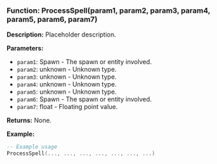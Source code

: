 ### Function: ProcessSpell(param1, param2, param3, param4, param5, param6, param7)

**Description:**
Placeholder description.

**Parameters:**
- `param1`: Spawn - The spawn or entity involved.
- `param2`: unknown - Unknown type.
- `param3`: unknown - Unknown type.
- `param4`: unknown - Unknown type.
- `param5`: unknown - Unknown type.
- `param6`: Spawn - The spawn or entity involved.
- `param7`: float - Floating point value.

**Returns:** None.

**Example:**

```lua
-- Example usage
ProcessSpell(..., ..., ..., ..., ..., ..., ...)
```
